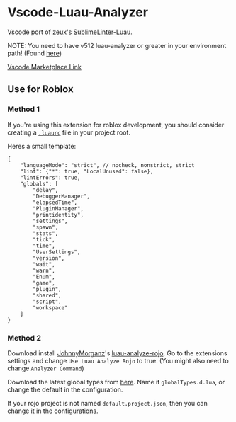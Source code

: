 # Vscode-Luau-Analyzer

Vscode port of [zeux](https://github.com/zeux)'s [SublimeLinter-Luau](https://github.com/zeux/SublimeLinter-luau).

NOTE: You need to have v512 luau-analyzer or greater in your environment path! (Found [here](https://github.com/Roblox/luau/releases/))

[Vscode Marketplace Link](https://marketplace.visualstudio.com/items?itemName=HawDevelopment.vscode-luau-analyzer)

## Use for Roblox

### Method 1

If you're using this extension for roblox development, you should consider creating a [`.luaurc`](https://github.com/Roblox/luau/blob/master/rfcs/config-luaurc.md) file in your project root.

Heres a small template:

```json5
{
	"languageMode": "strict", // nocheck, nonstrict, strict
	"lint": {"*": true, "LocalUnused": false},
	"lintErrors": true,
	"globals": [
		"delay",
		"DebuggerManager",
		"elapsedTime",
		"PluginManager",
		"printidentity",
		"settings",
		"spawn",
		"stats",
		"tick",
		"time",
		"UserSettings",
		"version",
		"wait",
		"warn",
		"Enum",
		"game",
		"plugin",
		"shared",
		"script",
		"workspace"
	]
}
```

### Method 2

Download install [JohnnyMorganz](https://github.com/JohnnyMorganz)'s [luau-analyze-rojo](https://github.com/JohnnyMorganz/luau-analyze-rojo).
Go to the extensions settings and change `Use Luau Analyze Rojo` to true. (You might also need to change `Analyzer Command`)

Download the latest global types from [here](https://github.com/JohnnyMorganz/luau-analyze-rojo/blob/master/globalTypes.d.lua). Name it `globalTypes.d.lua`, or change the default in the configuration.

If your rojo project is not named `default.project.json`, then you can change it in the configurations.

